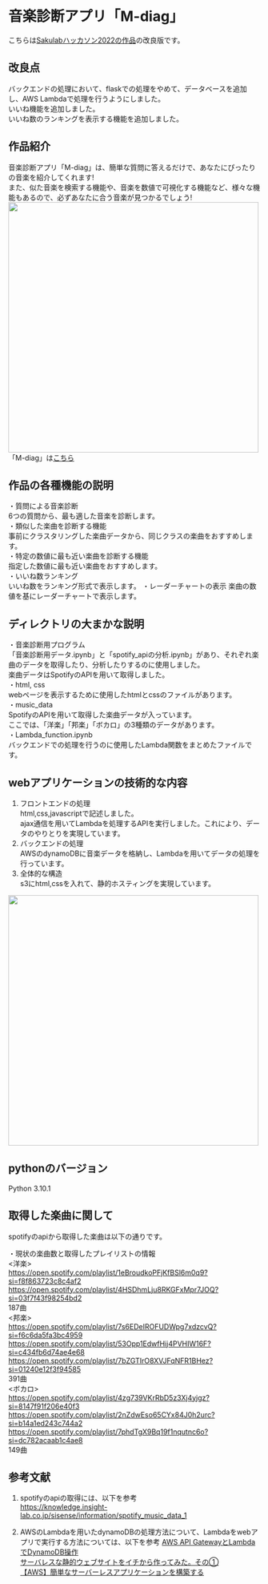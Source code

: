 # 音楽診断アプリ「M-diag」
こちらは[Sakulabハッカソン2022の作品](https://github.com/Taakun/M-diag)の改良版です。  

## 改良点
バックエンドの処理において、flaskでの処理をやめて、データベースを追加し、AWS Lambdaで処理を行うようにしました。  
いいね機能を追加しました。  
いいね数のランキングを表示する機能を追加しました。

## 作品紹介
音楽診断アプリ「M-diag」は、簡単な質問に答えるだけで、あなたにぴったりの音楽を紹介してくれます!  
また、似た音楽を検索する機能や、音楽を数値で可視化する機能など、様々な機能もあるので、必ずあなたに合う音楽が見つかるでしょう!  
<img src="https://user-images.githubusercontent.com/106829693/197347769-9f5c0dfa-d972-4c8a-9009-934e92beb7a6.png" width="500">  
「M-diag」は[こちら](http://m-diag.com.s3-website-ap-northeast-1.amazonaws.com/index.html)  

## 作品の各種機能の説明
・質問による音楽診断  
6つの質問から、最も適した音楽を診断します。  
・類似した楽曲を診断する機能  
事前にクラスタリングした楽曲データから、同じクラスの楽曲をおすすめします。  
・特定の数値に最も近い楽曲を診断する機能  
指定した数値に最も近い楽曲をおすすめします。  
・いいね数ランキング  
いいね数をランキング形式で表示します。
・レーダーチャートの表示
楽曲の数値を基にレーダーチャートで表示します。

## ディレクトリの大まかな説明
・音楽診断用プログラム  
「音楽診断用データ.ipynb」と「spotify_apiの分析.ipynb」があり、それぞれ楽曲のデータを取得したり、分析したりするのに使用しました。  
楽曲データはSpotifyのAPIを用いて取得しました。  
・html, css  
webページを表示するために使用したhtmlとcssのファイルがあります。  
・music_data  
SpotifyのAPIを用いて取得した楽曲データが入っています。  
ここでは、「洋楽」「邦楽」「ボカロ」の3種類のデータがあります。  
・Lambda_function.ipynb  
バックエンドでの処理を行うのに使用したLambda関数をまとめたファイルです。

## webアプリケーションの技術的な内容
1. フロントエンドの処理  
html,css,javascriptで記述しました。  
ajax通信を用いてLambdaを処理するAPIを実行しました。これにより、データのやりとりを実現しています。  
2. バックエンドの処理  
AWSのdynamoDBに音楽データを格納し、Lambdaを用いてデータの処理を行っています。  
3. 全体的な構造  
s3にhtml,cssを入れて、静的ホスティングを実現しています。  
<img src="https://github.com/Taakun/M-diag_for_AWS/assets/106829693/8c12c559-9881-4e5a-be38-3f756e1d3851" width="500">

## pythonのバージョン
Python 3.10.1

## 取得した楽曲に関して
spotifyのapiから取得した楽曲は以下の通りです。

・現状の楽曲数と取得したプレイリストの情報  
<洋楽>  
https://open.spotify.com/playlist/1eBroudkoPFjKfBSl6m0q9?si=f8f863723c8c4af2  
https://open.spotify.com/playlist/4HSDhmLju8RKGFxMpr7JOQ?si=03f7f43f98254bd2  
187曲  
<邦楽>  
https://open.spotify.com/playlist/7s6EDeIROFUDWpg7xdzcvQ?si=f6c6da5fa3bc4959  
https://open.spotify.com/playlist/53Opp1EdwfHij4PVHIW16F?si=c434fb6d74ae4e68  
https://open.spotify.com/playlist/7bZGTIrO8XVJFqNFR1BHez?si=01240e12f3f94585  
391曲  
<ボカロ>  
https://open.spotify.com/playlist/4zg739VKrRbD5z3Xj4yjgz?si=8147f91f206e40f3  
https://open.spotify.com/playlist/2nZdwEso65CYx84J0h2urc?si=b14a1ed243c744a2  
https://open.spotify.com/playlist/7phdTgX9Bq19f1nqutnc6o?si=dc782acaab1c4ae8  
149曲  

## 参考文献
1. spotifyのapiの取得には、以下を参考  
https://knowledge.insight-lab.co.jp/sisense/information/spotify_music_data_1

2. AWSのLambdaを用いたdynamoDBの処理方法について、Lambdaをwebアプリで実行する方法については、以下を参考
[AWS API GatewayとLambdaでDynamoDB操作](https://business.ntt-east.co.jp/content/cloudsolution/column-try-20.html)  
[サーバレスな静的ウェブサイトをイチから作ってみた。その①](https://blog.denet.co.jp/serverless_web1/)  
[【AWS】簡単なサーバーレスアプリケーションを構築する](https://zenn.dev/soshimiyamoto/articles/dcb51cbd5725e0)  
